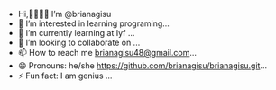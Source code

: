 -  Hi,👋👋👋👋 I’m @brianagisu
- 👀 I’m interested in learning programing...
- 🌱 I’m currently learning at Iyf ...
- 💞️ I’m looking to collaborate on ...
- 📫 How to reach me brianagisu48@gmail.com...
- 😄 Pronouns: he/she https://github.com/brianagisu/brianagisu.git...
- ⚡ Fun fact: I am  genius ...

<!---
brianagisu/brianagisu is a ✨ special ✨ repository because its `README.md` (this file) appears on your GitHub profile.
You can click the Preview link to take a look at your changes.
--->
